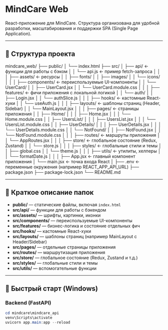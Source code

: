 # MindCare Web

React-приложение для MindCare. Структура организована для удобной разработки, масштабирования и поддержки SPA (Single Page Application).

---

## 📁 Структура проекта

mindcare_web/
├── public/
│   └── index.html
├── src/
│   ├── api/                     ← функции для работы с бэком
│   │   └── api.js               ← пример fetch-запроса
│   │
│   ├── assets/                  ← ресурсы
│   │   ├── fonts/
│   │   ├── images/
│   │   └── icons/
│   │
│   ├── components/              ← переиспользуемые UI-компоненты
│   │   └── UserCard/
│   │       ├── UserCard.jsx
│   │       └── UserCard.module.css
│   │
│   ├── features/                ← фичи приложения с локальной логикой
│   │   └── auth/
│   │       ├── Login.jsx
│   │       └── authSlice.js
│   │
│   ├── hooks/                   ← кастомные React-хуки
│   │   └── useAuth.js
│   │
│   ├── layouts/                 ← шаблоны страниц (Header, Sidebar)
│   │   └── MainLayout.jsx
│   │
│   ├── pages/                   ← страницы приложения
│   │   ├── Home/
│   │   │   ├── Home.jsx
│   │   │   └── Home.module.css
│   │   ├── UsersList/
│   │   │   ├── UsersList.jsx
│   │   │   └── UsersList.module.css
│   │   ├── UserDetails/
│   │   │   ├── UserDetails.jsx
│   │   │   └── UserDetails.module.css
│   │   └── NotFound/
│   │       ├── NotFound.jsx
│   │       └── NotFound.module.css
│   │
│   ├── routes/                  ← маршруты приложения
│   │   └── AppRoutes.jsx
│   │
│   ├── store/                   ← глобальное состояние (Redux, Zustand)
│   │   └── store.js
│   │
│   ├── styles/                  ← глобальные стили и темы
│   │   ├── global.css
│   │   └── theme.js
│   │
│   ├── utils/                   ← утилиты, хелперы
│   │   └── formatDate.js
│   │
│   ├── App.jsx                  ← главный компонент приложения
│   └── main.jsx                 ← точка входа React
│
├── .env                         ← переменные окружения (например REACT_APP_API_URL)
├── package.json
├── package-lock.json
└── README.md



---

## 🔹 Краткое описание папок

- **public/** — статические файлы, включая `index.html`  
- **src/api/** — функции для работы с бэкендом  
- **src/assets/** — шрифты, картинки, иконки  
- **src/components/** — переиспользуемые UI-компоненты  
- **src/features/** — бизнес-логика и состояние отдельных фич  
- **src/hooks/** — кастомные React-хуки  
- **src/layouts/** — шаблоны страниц (например MainLayout с Header/Sidebar)  
- **src/pages/** — отдельные страницы приложения  
- **src/routes/** — маршрутизация приложения  
- **src/store/** — глобальное состояние (Redux, Zustand и т.д.)  
- **src/styles/** — глобальные стили и темы  
- **src/utils/** — вспомогательные функции  

---

## 🚀 Быстрый старт (Windows)

### Backend (FastAPI)
```powershell
cd mindcare\mindcare_api
venv\Scripts\activate
uvicorn app.main:app --reload

